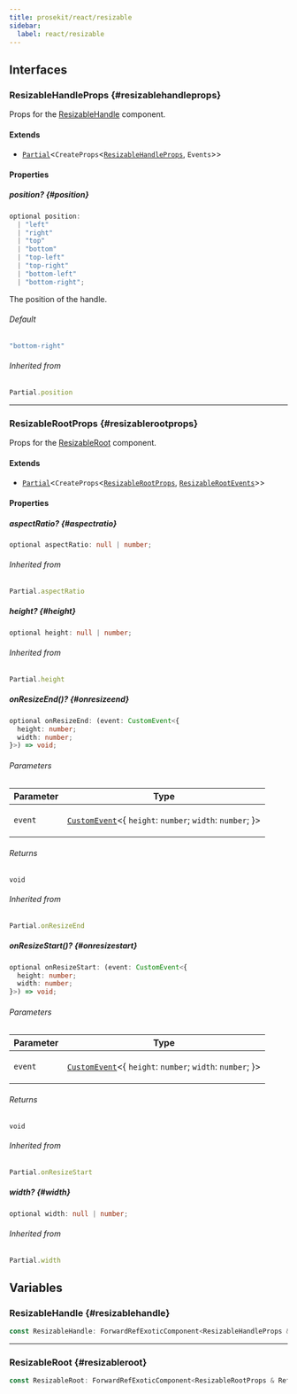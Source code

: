 ```yaml
---
title: prosekit/react/resizable
sidebar:
  label: react/resizable
---
```


<!-- DEBUG memberWithGroups 1 -->

<!-- DEBUG memberWithGroups 4 -->

<!-- DEBUG memberWithGroups 7 -->

<!-- DEBUG memberWithGroups 8 -->

<!-- DEBUG memberWithGroups 9 -->

## Interfaces

### ResizableHandleProps {#resizablehandleprops}

<!-- DEBUG memberWithGroups 1 -->

Props for the [ResizableHandle](#resizablehandle) component.

#### Extends

- [`Partial`](https://www.typescriptlang.org/docs/handbook/utility-types.html#partialtype)\<`CreateProps`\<[`ResizableHandleProps`](../web/resizable.md#resizablehandleprops), `Events`\>\>

<!-- DEBUG memberWithGroups 4 -->

<!-- DEBUG memberWithGroups 7 -->

<!-- DEBUG memberWithGroups 8 -->

<!-- DEBUG memberWithGroups 9 -->

#### Properties

##### position? {#position}

```ts
optional position: 
  | "left"
  | "right"
  | "top"
  | "bottom"
  | "top-left"
  | "top-right"
  | "bottom-left"
  | "bottom-right";
```

The position of the handle.

###### Default

```ts
"bottom-right"
```

<!-- DEBUG inheritance start -->

###### Inherited from

```ts
Partial.position
```

<!-- DEBUG memberWithGroups 10 -->

***

### ResizableRootProps {#resizablerootprops}

<!-- DEBUG memberWithGroups 1 -->

Props for the [ResizableRoot](#resizableroot) component.

#### Extends

- [`Partial`](https://www.typescriptlang.org/docs/handbook/utility-types.html#partialtype)\<`CreateProps`\<[`ResizableRootProps`](../web/resizable.md#resizablerootprops), [`ResizableRootEvents`](../web/resizable.md#resizablerootevents)\>\>

<!-- DEBUG memberWithGroups 4 -->

<!-- DEBUG memberWithGroups 7 -->

<!-- DEBUG memberWithGroups 8 -->

<!-- DEBUG memberWithGroups 9 -->

#### Properties

##### aspectRatio? {#aspectratio}

```ts
optional aspectRatio: null | number;
```

<!-- DEBUG inheritance start -->

###### Inherited from

```ts
Partial.aspectRatio
```

##### height? {#height}

```ts
optional height: null | number;
```

<!-- DEBUG inheritance start -->

###### Inherited from

```ts
Partial.height
```

##### onResizeEnd()? {#onresizeend}

```ts
optional onResizeEnd: (event: CustomEvent<{
  height: number;
  width: number;
}>) => void;
```

###### Parameters

<table>
<thead>
<tr>
<th>Parameter</th>
<th>Type</th>
</tr>
</thead>
<tbody>
<tr>
<td>

`event`

</td>
<td>

[`CustomEvent`](https://developer.mozilla.org/docs/Web/API/CustomEvent)\<\{ `height`: `number`; `width`: `number`; \}\>

</td>
</tr>
</tbody>
</table>

###### Returns

`void`

<!-- DEBUG inheritance start -->

<!-- DEBUG inheritance start -->

###### Inherited from

```ts
Partial.onResizeEnd
```

##### onResizeStart()? {#onresizestart}

```ts
optional onResizeStart: (event: CustomEvent<{
  height: number;
  width: number;
}>) => void;
```

###### Parameters

<table>
<thead>
<tr>
<th>Parameter</th>
<th>Type</th>
</tr>
</thead>
<tbody>
<tr>
<td>

`event`

</td>
<td>

[`CustomEvent`](https://developer.mozilla.org/docs/Web/API/CustomEvent)\<\{ `height`: `number`; `width`: `number`; \}\>

</td>
</tr>
</tbody>
</table>

###### Returns

`void`

<!-- DEBUG inheritance start -->

<!-- DEBUG inheritance start -->

###### Inherited from

```ts
Partial.onResizeStart
```

##### width? {#width}

```ts
optional width: null | number;
```

<!-- DEBUG inheritance start -->

###### Inherited from

```ts
Partial.width
```

<!-- DEBUG memberWithGroups 10 -->

## Variables

### ResizableHandle {#resizablehandle}

```ts
const ResizableHandle: ForwardRefExoticComponent<ResizableHandleProps & RefAttributes<ResizableHandleElement> & HTMLAttributes<ResizableHandleElement>>;
```

<!-- DEBUG inheritance start -->

***

### ResizableRoot {#resizableroot}

```ts
const ResizableRoot: ForwardRefExoticComponent<ResizableRootProps & RefAttributes<ResizableRootElement> & HTMLAttributes<ResizableRootElement>>;
```

<!-- DEBUG inheritance start -->

<!-- DEBUG memberWithGroups 10 -->
